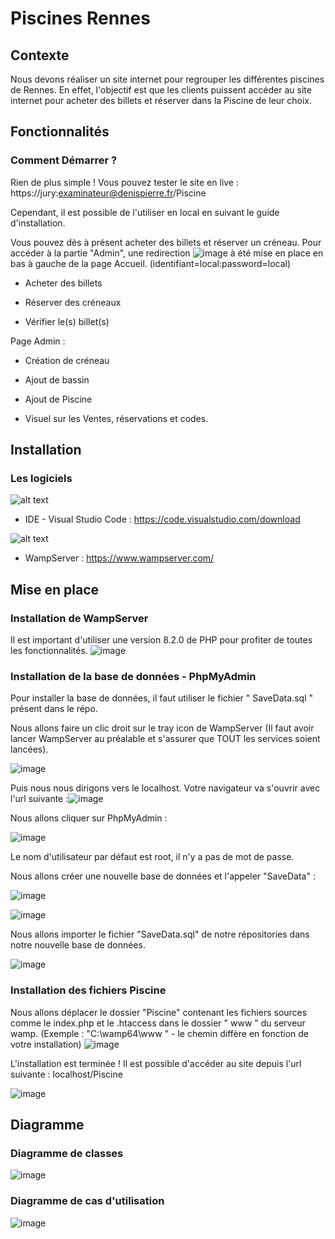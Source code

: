
# Piscines Rennes

## Contexte 

Nous devons réaliser un site internet pour regrouper les différentes piscines de Rennes. En effet, l'objectif est que les clients puissent accéder au site internet pour acheter des billets et réserver dans la Piscine de leur choix. 


## Fonctionnalités

### Comment Démarrer ? 

Rien de plus simple ! Vous pouvez tester le site en live : https://jury:examinateur@denispierre.fr/Piscine

Cependant, il est possible de l'utiliser en local en suivant le guide d'installation. 

Vous pouvez dès à présent acheter des billets et réserver un créneau. 
Pour accéder à la partie "Admin", une redirection ![image](https://github.com/Chic0s/PiscineRennes/assets/96829109/6c9db4b1-8ef9-48cf-aa70-3f68c0293fd1)
 à été mise en place en bas à gauche de la page Accueil. (identifiant=local:password=local)

- Acheter des billets

- Réserver des créneaux

- Vérifier le(s) billet(s)

Page Admin : 

- Création de créneau

- Ajout de bassin 

- Ajout de Piscine 

- Visuel sur les Ventes,  réservations et codes. 


## Installation

### Les logiciels 

![alt text](https://cdn.freebiesupply.com/logos/thumbs/2x/visual-studio-code-logo.png) 

- IDE - Visual Studio Code : https://code.visualstudio.com/download

![alt text](https://upload.wikimedia.org/wikipedia/commons/f/f8/WampServer-logo.png) 

- WampServer : https://www.wampserver.com/

## Mise en place

### Installation de WampServer

Il est important d'utiliser une version 8.2.0 de PHP pour profiter de toutes les fonctionnalités. 
![image](https://github.com/Chic0s/PiscineRennes/assets/96829109/64a36969-b77e-44e9-b937-9345b63f1ecf)

### Installation de la base de données - PhpMyAdmin

Pour installer la base de données, il faut utiliser le fichier " SaveData.sql " présent dans le répo.

Nous allons faire un clic droit sur le tray icon de WampServer (Il faut avoir lancer WampServer au préalable et s'assurer que TOUT les services soient lancées). 

![image](https://github.com/Chic0s/PiscineRennes/assets/96829109/48eb1714-ef0c-4763-9719-60c2b3234524)

Puis nous nous dirigons vers le localhost. Votre navigateur va s'ouvrir avec l'url suivante :![image](https://github.com/Chic0s/PiscineRennes/assets/96829109/af854483-0074-432b-8e34-595c7889bc17)

Nous allons cliquer sur PhpMyAdmin : 

![image](https://github.com/Chic0s/PiscineRennes/assets/96829109/d0ee6a19-acb9-4c4c-b0d1-93f36a6fd3b2)

Le nom d'utilisateur par défaut est root, il n'y a pas de mot de passe. 

Nous allons créer une nouvelle base de données et l'appeler "SaveData" :

![image](https://github.com/Chic0s/PiscineRennes/assets/96829109/79cb6b25-59f8-4360-a080-ea2aeb0244ec)

![image](https://github.com/Chic0s/PiscineRennes/assets/96829109/77e5515b-6312-43e4-a673-a5269396c73c)

Nous allons importer le fichier "SaveData.sql" de notre répositories dans notre nouvelle base de données. 

![image](https://github.com/Chic0s/PiscineRennes/assets/96829109/5c0109eb-44e9-4513-b217-03e842b0542c)

### Installation des fichiers Piscine 

Nous allons déplacer le dossier "Piscine" contenant les fichiers sources comme le index.php et le .htaccess dans le dossier " www " du serveur wamp. (Exemple : "C:\wamp64\www " - le chemin diffère en fonction de votre installation)
![image](https://github.com/Chic0s/PiscineRennes/assets/96829109/1ee8f41b-7339-4bd8-9f33-ecc9878c4177)
 

L'installation est terminée ! Il est possible d'accéder au site depuis l'url suivante : localhost/Piscine 

![image](https://github.com/Chic0s/PiscineRennes/assets/96829109/8690ae61-9324-4ab0-82b8-eb1d4cac75dc)

## Diagramme

### Diagramme de classes
![image](https://user-images.githubusercontent.com/96829109/239767094-4681846f-f7f3-4795-8d7a-122ee8568ceb.png)

### Diagramme de cas d'utilisation
![image](https://user-images.githubusercontent.com/96829109/239767113-478e7ccb-1e14-4ee8-8f83-fb3194bdb08b.png)


